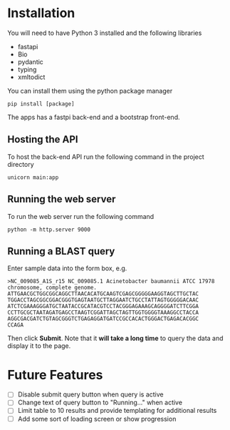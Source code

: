 # Installation
You will need to have Python 3 installed and the following libraries
- fastapi
- Bio
- pydantic
- typing
- xmltodict

You can install them using the python package manager
```
pip install [package]
```
The apps has a fastpi back-end and a bootstrap front-end. 

## Hosting the API
To host the back-end API run the following command in the project directory
```
unicorn main:app
```

## Running the web server
To run the web server run the following command
```
python -m http.server 9000
```

## Running a BLAST query
Enter sample data into the form box, e.g. 
```
>NC_009085_A1S_r15 NC_009085.1 Acinetobacter baumannii ATCC 17978 chromosome, complete genome.
ATTGAACGCTGGCGGCAGGCTTAACACATGCAAGTCGAGCGGGGGAAGGTAGCTTGCTAC
TGGACCTAGCGGCGGACGGGTGAGTAATGCTTAGGAATCTGCCTATTAGTGGGGGACAAC
ATCTCGAAAGGGATGCTAATACCGCATACGTCCTACGGGAGAAAGCAGGGGATCTTCGGA
CCTTGCGCTAATAGATGAGCCTAAGTCGGATTAGCTAGTTGGTGGGGTAAAGGCCTACCA
AGGCGACGATCTGTAGCGGGTCTGAGAGGATGATCCGCCACACTGGGACTGAGACACGGC
CCAGA
```

Then click **Submit**. Note that it **will take a long time** to query the data and display it to the page. 


# Future Features 
- [ ] Disable submit query button when query is active
- [ ] Change text of query button to "Running..." when active
- [ ] Limit table to 10 results and provide templating for additional results
- [ ] Add some sort of loading screen or show progression